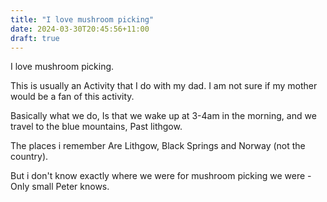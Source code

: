 ```yaml
---
title: "I love mushroom picking"
date: 2024-03-30T20:45:56+11:00
draft: true
---
```


I love mushroom picking.

This is usually an Activity that I do with my dad. I am not sure if my mother would be a fan of this activity.

Basically what we do, Is that we wake up at 3-4am in the morning, and we travel to the blue mountains, Past lithgow.

The places i remember Are Lithgow, Black Springs and Norway (not the country).

But i don't know exactly where we were for mushroom picking we were - Only small Peter knows. 
